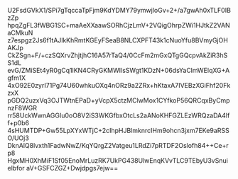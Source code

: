 U2FsdGVkX1/SPi7gTqccaTpFjm9KdYDMY79ymwjloGv+2+/a7gwAh0xTLF0IBzZp
hpqZgFL3fWBG1SC+maAeXXaawSORhCjzLmV+2VQigOhrpZWi1HJtkZ2VANaCMkuN
z7espgz2Js6f1tAJlkKhRmtKGEyFSeaB8NLCXPFT43k1cNuoYfu8BVmyGjOHAKJp
CkZSgn+F/+czSQXrvZhjtjhC16A57rTaQ4/0CcFm2mGxQTgGQcpvAkZiR3hSS1dL
evG/ZMiSEt4yR0gCq1lKN4CRyGKMWIlsSWgt1KDzN+06dsYaClmWElqXG+Agfm1X
4xO92E0zyrI71Pg74U60whkuOXq4nORz9a2ZRx+hKtaxA7IVEBzXGiFhf20FkzxX
pGDQ2uzxVq3OJTWtnEPaD+yVcpX5ctzMClwMox1CYfkoP56QRCqxByCmpnzF8WGR
rr58UckWwnAGGIu0oO8V2iS3WKGfbxOtcLs2aANoKHFGZLEzWRQzaDA4lff+p0b6
4sHUMTDP+Gw55LpXYxWTjC+2cIhpHJBlmknrcIHm9ohcn3jxm7EKe9aRSSO/UOj3
DknAlQ8lvxth1FadwNwZ/KqYQrgZ2Vatgeu1LRdZi7pRTDF2Oslofh84++Ce+rp8
HgxMH0XhMiF1Sf05EnoMrLuzRK7UkPG438UlwEnqKVvTLC9TEbyU3vSnuielbfor
aV+GSFCZGZ+Dwjdpgs7ejw==
